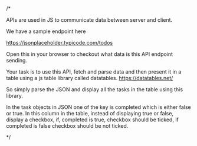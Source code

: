 /*



APIs are used in JS to communicate data between server and client.

We have a sample endpoint here 

https://jsonplaceholder.typicode.com/todos

Open this in your browser to checkout what data is this API endpoint sending.

Your task is to use this API, fetch and parse data and then present it in a table using a
js table library called datatables. https://datatables.net/ 

So simply parse the JSON and display all the tasks in the table using this library.

In the task objects in JSON one of the key is completed which is either false or true.
In this column in the table, instead of displaying true or false, display a checkbox,
if, completed is true, checkbox should be ticked, if completed is false checkbox should be not ticked.


*/

